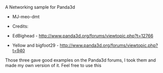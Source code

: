 A Networking sample for Panda3d

- MJ-meo-dmt

- Credits:
- EdBighead - http://www.panda3d.org/forums/viewtopic.php?t=12766
- Yellow and bigfoot29 - http://www.panda3d.org/forums/viewtopic.php?t=940

Those three gave good examples on the Panda3d forums, I took them and made my own version of it.
Feel free to use this

